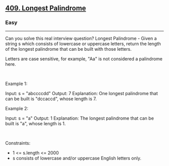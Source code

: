 <h2><a href="https://leetcode.com/problems/longest-palindrome/">409. Longest Palindrome</a></h2><h3>Easy</h3><hr>Can you solve this real interview question? Longest Palindrome - Given a string s which consists of lowercase or uppercase letters, return the length of the longest palindrome that can be built with those letters.

Letters are case sensitive, for example, "Aa" is not considered a palindrome here.

 

Example 1:


Input: s = "abccccdd"
Output: 7
Explanation: One longest palindrome that can be built is "dccaccd", whose length is 7.


Example 2:


Input: s = "a"
Output: 1
Explanation: The longest palindrome that can be built is "a", whose length is 1.


 

Constraints:

 * 1 <= s.length <= 2000
 * s consists of lowercase and/or uppercase English letters only.